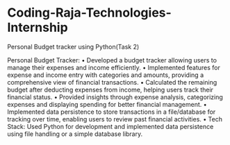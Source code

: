 # Coding-Raja-Technologies-Internship
Personal Budget tracker using Python(Task 2)

Personal Budget Tracker:
•	Developed a budget tracker allowing users to manage their expenses and income efficiently.
•	Implemented features for expense and income entry with categories and amounts, providing a comprehensive view of financial transactions.
•	Calculated the remaining budget after deducting expenses from income, helping users track their financial status.
•	Provided insights through expense analysis, categorizing expenses and displaying spending for better financial management.
•	Implemented data persistence to store transactions in a file/database for tracking over time, enabling users to review past financial activities.
•	Tech Stack: Used Python for development and implemented data persistence using file handling or a simple database library.
